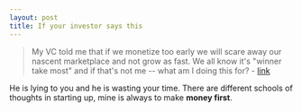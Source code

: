 ```yaml
---
layout: post
title: If your investor says this
---
```

> My VC told me that if we monetize too early we will scare away our nascent marketplace and not grow as fast. We all know it's "winner take most" and if that's not me -- what am I doing this for? - [link][0]
> 

He is lying to you and he is wasting your time. There are different schools of thoughts in starting up, mine is always to make **money first**.


[0]: http://feedproxy.google.com/%7Er/BothSidesOfTheTable/%7E3/cgVclmRtZ9I/
